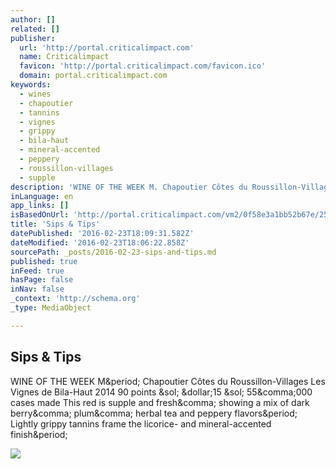 ```yaml
---
author: []
related: []
publisher:
  url: 'http://portal.criticalimpact.com'
  name: Criticalimpact
  favicon: 'http://portal.criticalimpact.com/favicon.ico'
  domain: portal.criticalimpact.com
keywords:
  - wines
  - chapoutier
  - tannins
  - vignes
  - grippy
  - bila-haut
  - mineral-accented
  - peppery
  - roussillon-villages
  - supple
description: 'WINE OF THE WEEK M. Chapoutier Côtes du Roussillon-Villages Les Vignes de Bila-Haut 2014 90 points / $15 / 55,000 cases made This red is supple and fresh, showing a mix of dark berry, plum, herbal tea and peppery flavors. Lightly grippy tannins frame the licorice- and mineral-accented finish.'
inLanguage: en
app_links: []
isBasedOnUrl: 'http://portal.criticalimpact.com/vm2/0f58e3a1bb52b67e/25682/934908a9930184d7c3d6b838967d376c'
title: 'Sips & Tips'
datePublished: '2016-02-23T18:09:31.582Z'
dateModified: '2016-02-23T18:06:22.858Z'
sourcePath: _posts/2016-02-23-sips-and-tips.md
published: true
inFeed: true
hasPage: false
inNav: false
_context: 'http://schema.org'
_type: MediaObject

---
```

<article style=""><h1>Sips &amp; Tips</h1><p>WINE OF THE WEEK M&amp;period; Chapoutier Côtes du Roussillon-Villages Les Vignes de Bila-Haut 2014 90 points &amp;sol; &amp;dollar;15 &amp;sol; 55&amp;comma;000 cases made This red is supple and fresh&amp;comma; showing a mix of dark berry&amp;comma; plum&amp;comma; herbal tea and peppery flavors&amp;period; Lightly grippy tannins frame the licorice- and mineral-accented finish&amp;period;</p><img src="http://portal.criticalimpact.com/user/25682/image/ST_dining022316_540.jpg" /></article>